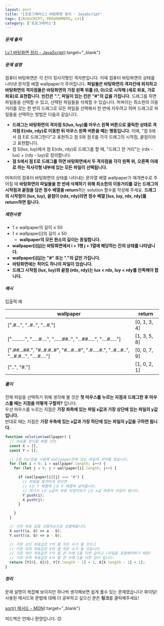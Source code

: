 ```yaml
---
layout: post
title: "[프로그래머스] 바탕화면 정리 - JavaScript"
tags: [JAVASCRIPT, PROGRAMMERS, LV1]
category: ["프로그래머스"]
---
```


##### 문제 출처

[Lv.1 바탕화면 정리 - JavaScript](https://school.programmers.co.kr/learn/courses/30/lessons/161990?language=javascript){:target="\_blank"}

##### 문제 설명

컴퓨터 바탕화면은 각 칸이 정사각형인 격자판입니다. 이때 컴퓨터 바탕화면의 상태를 나타낸 문자열 배열 wallpaper가 주어집니다. **파일들은 바탕화면의 격자칸에 위치하고 바탕화면의 격자점들은 바탕화면의 가장 왼쪽 위를 (0, 0)으로 시작해 (세로 좌표, 가로 좌표)로 표현합니다. 빈칸은 ".", 파일이 있는 칸은 "#"의 값을 가집니다.** 드래그를 하면 파일들을 선택할 수 있고, 선택된 파일들을 삭제할 수 있습니다. 머쓱이는 최소한의 이동거리를 갖는 한 번의 드래그로 모든 파일을 선택해서 한 번에 지우려고 하며 드래그로 파일들을 선택하는 방법은 다음과 같습니다.

- **드래그는 바탕화면의 격자점 S(lux, luy)를 마우스 왼쪽 버튼으로 클릭한 상태로 격자점 E(rdx, rdy)로 이동한 뒤 마우스 왼쪽 버튼을 떼는 행동입니다.** 이때, "점 S에서 점 E로 드래그한다"고 표현하고 점 S와 점 E를 각각 드래그의 시작점, 끝점이라고 표현합니다.
- 점 S(lux, luy)에서 점 E(rdx, rdy)로 드래그를 할 때, "드래그 한 거리"는 (rdx - lux) + (rdy - luy)로 정의합니다.
- **점 S에서 점 E로 드래그를 하면 바탕화면에서 두 격자점을 각각 왼쪽 위, 오른쪽 아래로 하는 직사각형 내부에 있는 모든 파일이 선택됩니다.**

머쓱이의 컴퓨터 바탕화면의 상태를 나타내는 문자열 배열 wallpaper가 매개변수로 주어질 때 **바탕화면의 파일들을 한 번에 삭제하기 위해 최소한의 이동거리를 갖는 드래그의 시작점과 끝점을 담은 정수 배열을 return**하는 solution 함수를 작성해 주세요. **드래그의 시작점이 (lux, luy), 끝점이 (rdx, rdy)라면 정수 배열 [lux, luy, rdx, rdy]를 return하면 됩니다.**

##### 제한사항

- 1 ≤ wallpaper의 길이 ≤ 50
- 1 ≤ wallpaper[i]의 길이 ≤ 50
  - **wallpaper의 모든 원소의 길이는 동일합니다.**
- **wallpaper[i][j]는 바탕화면에서 i + 1행 j + 1열에 해당하는 칸의 상태를 나타냅니다.**
- **wallpaper[i][j]는 "#" 또는 "."의 값만 가집니다.**
- **바탕화면에는 적어도 하나의 파일이 있습니다.**
- **드래그 시작점 (lux, luy)와 끝점 (rdx, rdy)는 lux < rdx, luy < rdy를 만족해야 합니다.**

##### 예시

입출력 예

| wallpaper                                                                                   | return       |
| ------------------------------------------------------------------------------------------- | ------------ |
| [".#...", "..#..", "...#."]                                                                 | [0, 1, 3, 4] |
| ["..........", ".....#....", "......##..", "...##.....", "....#....."]                      | [1, 3, 5, 8] |
| [".##...##.", "#..#.#..#", "#...#...#", ".#.....#.", "..#...#..", "...#.#...", "....#...."] | [0, 0, 7, 9] |
| ["..", "#."]                                                                                | [1, 0, 2, 1] |

##### 풀이
전체 파일을 선택하기 위해 생각해 볼 것은 **첫 마우스를 누르는 지점과 드래그한 후 마우스를 때는 지점을 어떻게 구할까?** 입니다.<br/>
우선 마우스를 누르는 지점은 **가장 좌측에 있는 파일 x값과 가장 상단에 있는 파일의 y값 입니다.**<br/>
반대로 때는 지점은 **가장 우측에 있는 x값과 가장 하단에 있는 파일의 y값을 구하면 됩니다.**

```javascript
function solution(wallpaper) {
  // 좌표를 정리할 배열 선언
  const X = [];
  const Y = [];

  // 2중 for문을 사용해 wallpaper안에 있는 파일의 위치를 찾습니다.
  for (let i = 0; i < wallpaper.length; i++) {
    for (let j = 0; j < wallpaper[i].length; j++) {

      if (wallpaper[i][j] === "#") {
        // 파일을 발견하게 된다면
        // i는 Y 배열에 j는 X 배열에 넣어줍니다.
        // 여기서 i는 y값의 좌표 모임이되고 j는 x값 좌표의 모임이 됩니다.
        Y.push(i);
        X.push(j);
      }

    }
  }

  // 구한 좌표 값을 오름차순으로 정렬해줍니다.
  X.sort((a, b) => a - b);
  Y.sort((a, b) => a - b);

  // 가장 상단 좌표값은 Y의 젤 작은 수가 될 것이고
  // 가장 좌측 좌표값은 X의 젤 작은 수가 될 것입니다.
  // 가장 하단 좌표값은 Y의 젤 큰 수에 1을 더한 값이고 (파일을 포함해야하기 때문)
  // 가장 우측 좌표값은 X의 젤 큰 수에 1을 더한 값이 됩니다.
  return [Y[0], X[0], Y[Y.length - 1] + 1, X[X.length - 1] + 1];
}
```

##### 정리

문제 설명이 복잡해 보이지만 하나씩 생각해보면 쉽게 풀수 있는 문제였습니다! 화이팅!<br/>
사용된 메서드와 문법에 대해 더 공부하고 싶으신 분은 **링크**를 클릭해주세요!

[sort() 메서드 - MDN](https://developer.mozilla.org/ko/docs/Web/JavaScript/Reference/Global_Objects/Array/sort){:target="\_blank"}<br />

피드백은 언제나 환영입니다. 😊

